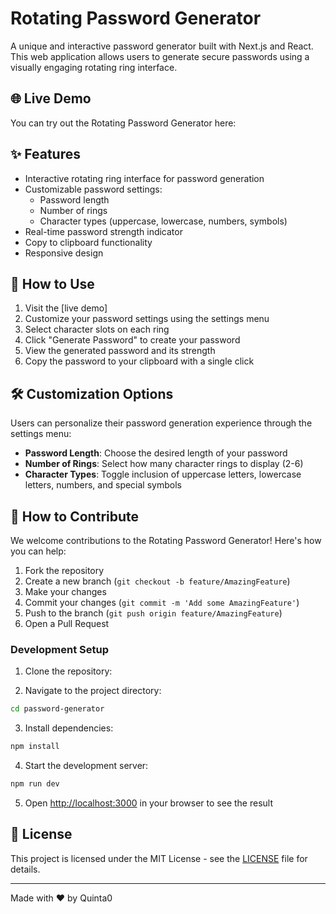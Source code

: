 # Rotating Password Generator

A unique and interactive password generator built with Next.js and React. This web application allows users to generate secure passwords using a visually engaging rotating ring interface.

## 🌐 Live Demo

You can try out the Rotating Password Generator here: 

## ✨ Features

- Interactive rotating ring interface for password generation
- Customizable password settings:
    - Password length
    - Number of rings
    - Character types (uppercase, lowercase, numbers, symbols)
- Real-time password strength indicator
- Copy to clipboard functionality
- Responsive design

## 🚀 How to Use

1. Visit the [live demo]
2. Customize your password settings using the settings menu
3. Select character slots on each ring
4. Click "Generate Password" to create your password
5. View the generated password and its strength
6. Copy the password to your clipboard with a single click

## 🛠️ Customization Options

Users can personalize their password generation experience through the settings menu:

- **Password Length**: Choose the desired length of your password
- **Number of Rings**: Select how many character rings to display (2-6)
- **Character Types**: Toggle inclusion of uppercase letters, lowercase letters, numbers, and special symbols

## 🤝 How to Contribute

We welcome contributions to the Rotating Password Generator! Here's how you can help:

1. Fork the repository
2. Create a new branch (`git checkout -b feature/AmazingFeature`)
3. Make your changes
4. Commit your changes (`git commit -m 'Add some AmazingFeature'`)
5. Push to the branch (`git push origin feature/AmazingFeature`)
6. Open a Pull Request

### Development Setup

1. Clone the repository:

2. Navigate to the project directory:
```bash
cd password-generator
```
3. Install dependencies:
```bash
npm install
```
4. Start the development server:
```bash
npm run dev
```
5. Open [http://localhost:3000](http://localhost:3000) in your browser to see the result

## 📄 License

This project is licensed under the MIT License - see the [LICENSE](LICENSE) file for details.

---

Made with ❤️ by Quinta0